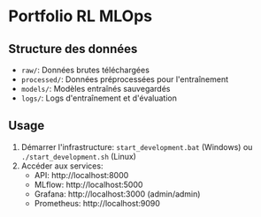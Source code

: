 # Portfolio RL MLOps

## Structure des données

- `raw/`: Données brutes téléchargées
- `processed/`: Données préprocessées pour l'entraînement
- `models/`: Modèles entraînés sauvegardés
- `logs/`: Logs d'entraînement et d'évaluation

## Usage

1. Démarrer l'infrastructure: `start_development.bat` (Windows) ou `./start_development.sh` (Linux)
2. Accéder aux services:
   - API: http://localhost:8000
   - MLflow: http://localhost:5000
   - Grafana: http://localhost:3000 (admin/admin)
   - Prometheus: http://localhost:9090
